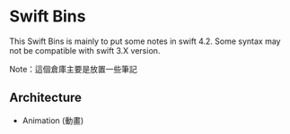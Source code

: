 # Swift Bins
This Swift Bins is mainly to put some notes in swift 4.2. 
Some syntax may not be compatible with swift 3.X version.

Note：這個倉庫主要是放置一些筆記

## Architecture
- Animation (動畫)


